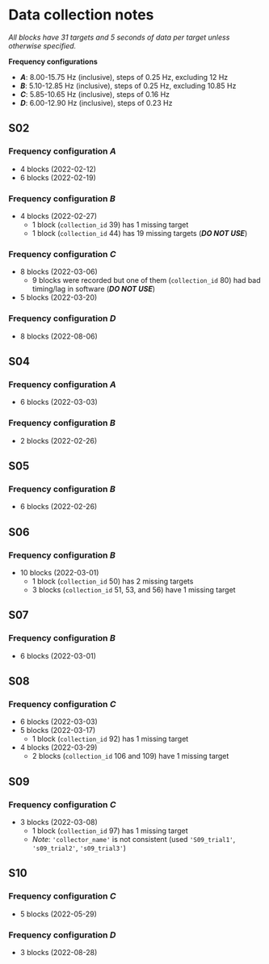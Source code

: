 
# Data collection notes

*All blocks have 31 targets and 5 seconds of data per target unless otherwise specified.*

**Frequency configurations**

- ***A***: 8.00-15.75 Hz (inclusive), steps of 0.25 Hz, excluding 12 Hz
- ***B***: 5.10-12.85 Hz (inclusive), steps of 0.25 Hz, excluding 10.85 Hz
- ***C***: 5.85-10.65 Hz (inclusive), steps of 0.16 Hz
- ***D***: 6.00-12.90 Hz (inclusive), steps of 0.23 Hz

## S02

### Frequency configuration ***A***

- 4 blocks (2022-02-12)
- 6 blocks (2022-02-19)

### Frequency configuration ***B***

- 4 blocks (2022-02-27)
    - 1 block (`collection_id` 39) has 1 missing target
    - 1 block (`collection_id` 44) has 19 missing targets (***DO NOT USE***)

### Frequency configuration ***C***

- 8 blocks (2022-03-06)
    - 9 blocks were recorded but one of them (`collection_id` 80) had bad timing/lag in software (***DO NOT USE***)
- 5 blocks (2022-03-20)

### Frequency configuration ***D***

- 8 blocks (2022-08-06)

## S04

### Frequency configuration ***A***

- 6 blocks (2022-03-03)

### Frequency configuration ***B***

- 2 blocks (2022-02-26)

## S05

### Frequency configuration ***B***

- 6 blocks (2022-02-26)

## S06

### Frequency configuration ***B***

- 10 blocks (2022-03-01)
    - 1 block (`collection_id` 50) has 2 missing targets
    - 3 blocks (`collection_id` 51, 53, and 56) have 1 missing target

## S07

### Frequency configuration ***B***

- 6 blocks (2022-03-01)

## S08

### Frequency configuration ***C***

- 6 blocks (2022-03-03)
- 5 blocks (2022-03-17)
    - 1 block (`collection_id` 92) has 1 missing target
- 4 blocks (2022-03-29)
    - 2 blocks (`collection_id` 106 and 109) have 1 missing target

## S09

### Frequency configuration ***C***

- 3 blocks (2022-03-08)
    - 1 block (`collection_id` 97) has 1 missing target
    - *Note*: `'collector_name'` is not consistent (used `'S09_trial1'`, `'s09_trial2'`, `'s09_trial3'`)

## S10

### Frequency configuration ***C***

- 5 blocks (2022-05-29)

### Frequency configuration ***D***

- 3 blocks (2022-08-28)
